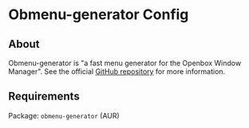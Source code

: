 # Obmenu-generator Config

## About

Obmenu-generator is "a fast menu generator for the Openbox Window Manager". See
the official [GitHub repository](https://github.com/trizen/obmenu-generator) for
more information.

## Requirements

Package: `obmenu-generator` (AUR)
